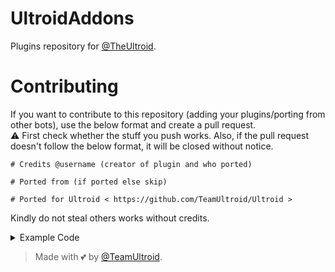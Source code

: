 # UltroidAddons
Plugins repository for [@TheUltroid](https://github.com/TeamUltroid/Ultroid).

# Contributing
If you want to contribute to this repository (adding your plugins/porting from other bots), use the below format and create a pull request.   
⚠️ First check whether the stuff you push works. Also, if the pull request doesn't follow the below format, it will be closed without notice.

```
# Credits @username (creator of plugin and who ported)   
   
# Ported from (if ported else skip)   
   
# Ported for Ultroid < https://github.com/TeamUltroid/Ultroid >   
```
   
Kindly do not steal others works without credits.   

<details><summary>Example Code</summary>
<br>
Required Import are Automatically Done !!

```python3
@ultroid_cmd(pattern="hi")
async def hello_world(event):
    await event.reply("Hello World")
```
</details>

> Made with 💕 by [@TeamUltroid](https://t.me/TeamUltroid).
